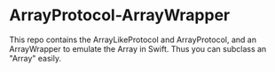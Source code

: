 # ArrayProtocol-ArrayWrapper
This repo contains the ArrayLikeProtocol and ArrayProtocol, and an ArrayWrapper to emulate the Array in Swift. Thus you can subclass an "Array" easily.
